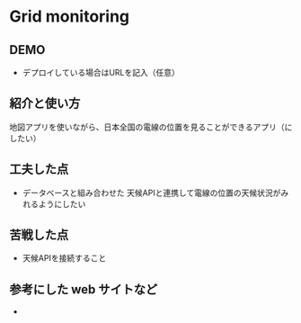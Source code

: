 # Grid monitoring

## DEMO

  - デプロイしている場合はURLを記入（任意）

## 紹介と使い方

  地図アプリを使いながら、日本全国の電線の位置を見ることができるアプリ（にしたい）

## 工夫した点

  - データベースと組み合わせた
  天候APIと連携して電線の位置の天候状況がみれるようにしたい

## 苦戦した点

  - 天候APIを接続すること


## 参考にした web サイトなど

  - 